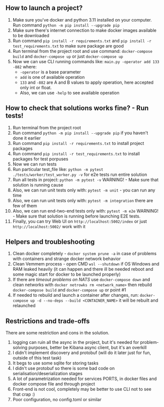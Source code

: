## How to launch a project?

1. Make sure you've docker and python 3.11 installed on your computer. Run command `python -m pip install --upgrade pip`
2. Make sure there's internet connection to make docker images available to be downloaded
3. Run command `pip install -r requirements.txt` and `pip install -r test_requirements.txt` to make sure package are good
4. Run terminal from the project root and use command: `docker-compose build` and `docker-compose up` or just `docker-compose up`
5. Now we can use CLI running commands like: `main.py -operator add 133 -882` where: 
   *  `-operator` is a base parameter
   * `add` is one of available operation
   * `133` and `-882` are A and B values to apply operation, here accepted only int or float.
   * Also, we can use `-help` to see available operation
    
## How to check that solutions works fine? - Run tests!
1. Run terminal from the project root
2. Run command `python -m pip install --upgrade pip` if you haven't done it earlier
3. Run command `pip install -r requirements.txt` to install project packages
4. Run command `pip install -r test_requirements.txt` to install packages for test porpuses
5. Now we can run tests
6. Run particular test_file like: `python -m pytest ./tests/worker/test_worker.py -v` for e2e tests run entire solution
7. Run all tests in project: `python -m pytest -v` WARNING! - Make sure that solution is running cause
8. Also, we can run unit tests only with: `pytest -m unit` - you can run any time
9. Also, we can run unit tests only with: `pytest -m integration` there are few of them 
10. Also, we can run end-two-end tests only with: `pytest -m e2e` WARNING! - Make sure that solution is running before launching E2E tests. 
11. Finally, you can try Web UI on `http://localhost:5002/index` or just `http://localhost:5002/` work with it


## Helpers and troubleshooting
1. Clean docker completely - `docker system prune -a` in case of problems with containers and strange docker network behavior
2. Clean Vemmem process - open CMD `wsl --shutdown` if OS Windows and RAM leaked heavily (it can happen and there ill be needed reboot and some magic start for docker to be launched properly)
3. If there are *timeout problems on NATS* use `docker-compose down` and clean networks with `docker netrowks rm <network_name>` then rebuild `docker-compose build` and `docker-compose up` or point #1
4. If needed to rebuild and launch a container after changes, run: `docker-compose up -d --no-deps --build <CONTAINER_NAME>` it will be rebuilt and relaunched


## Restrictions and trade-offs
There are some restriction and cons in the solution.
1. logging can ruin all the async in the project, but it's needed for problem-solving purposes, better be Kibana async client, but it's an overkill 
2. I didn't implement discovery and protobuf (will do it later just for fun, outside of this test task)
3. It begs to use some sqlite for storing tasks
4. I didn't use protobuf so there is some bad code on serialisation/deserialization stages
5. A lot of parametrization needed for services PORTS, in docker files and docker compose file and through project
6. Front-end is not cool, completely may be better to use CLI not to see that crap :)
7. Poor configuration, no config.toml or similar